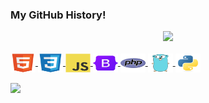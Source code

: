 
### My GitHub History!   
<div align="center">
  <a href="https://github.com/wagnerbizarro">
<!--  <img height="180em" src="https://github-readme-stats.vercel.app/api?username=wagnerbizarro&show_icons=true&theme=dark&include_all_commits=true&count_private=true"/> --!>
  <img height="180em" src="https://github-readme-stats.vercel.app/api/top-langs/?username=wagnerbizarro&layout=compact&langs_count=7&theme=dark"/>
</div>
 
<div style="display: inline_block"><br>
  <img align="center" alt="Wagner-html5" height="30" width="40" src="https://raw.githubusercontent.com/devicons/devicon/master/icons/html5/html5-original.svg">
  <img align="center" alt="Wagner-css3" height="30" width="40" src="https://raw.githubusercontent.com/devicons/devicon/master/icons/css3/css3-original.svg">
  <img align="center" alt="Wagner-js" height="30" width="40" src="https://raw.githubusercontent.com/devicons/devicon/master/icons/javascript/javascript-original.svg">
  <img align="center" alt="Wagner-bootstrap" height="30" width="40" src="https://raw.githubusercontent.com/devicons/devicon/master/icons/bootstrap/bootstrap-original.svg">
  <img align="center" alt="Wagner-php" height="30" width="40" src="https://raw.githubusercontent.com/devicons/devicon/master/icons/php/php-original.svg">
  <img align="center" alt="Wagner-go" height="30" width="40" 
src="https://raw.githubusercontent.com/devicons/devicon/master/icons/go/go-original.svg">
    <img align="center" alt="Wagner-python" height="30" width="40" 
src="https://raw.githubusercontent.com/devicons/devicon/master/icons/python/python-original.svg">
  </br></br>

  <div> 
  <a href="https://www.linkedin.com/in/wagnerbizarro" target="_blank"><img src="https://img.shields.io/badge/-LinkedIn-%230077B5?style=for-the-badge&logo=linkedin&logoColor=white" target="_blank"></a> 
 
</div>
